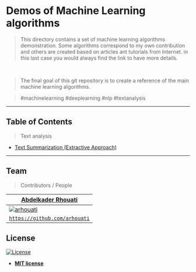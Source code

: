 # Demos of Machine Learning algorithms

> This directory contains a set of machine learning algorithms demonstration. Some algorithms correspond to my own contribution and others are created based on articles ant tutorials from Internet. in this last case you would always find the link to have more details.

 
> The final goal of this git repository is to create a reference of the main machine learning algorithms.

> #machinelearning #deeplearning #nlp #textanalysis


---

## Table of Contents

> Text analysis

- [Text Summarization (Extractive Approach)](001_TextSummarization/README.md)


---
<!-- ...
## Installation

- All the `code` required to get started
- Images of what it should look like


### Clone

- Clone this repo to your local machine using `https://github.com/fvcproductions/SOMEREPO`

### Setup

- If you want more syntax highlighting, format your code like this:

> update and install this package first

```shell
$ brew update
$ brew install fvcproductions
```

> now install npm and bower packages

```shell
$ npm install
$ bower install
```

- For all the possible languages that support syntax highlithing on GitHub (which is basically all of them), refer <a href="https://github.com/github/linguist/blob/master/lib/linguist/languages.yml" target="_blank">here</a>.

---

## Features
## Usage (Optional)
## Documentation (Optional)
## Tests (Optional)

- Going into more detail on code and technologies used
- I utilized this nifty <a href="https://github.com/adam-p/markdown-here/wiki/Markdown-Cheatsheet" target="_blank">Markdown Cheatsheet</a> for this sample `README`.


---

## Contributing

> To get started...

### Step 1

- **Option 1**
    - 🍴 Fork this repo!

- **Option 2**
    - 👯 Clone this repo to your local machine using `https://github.com/joanaz/HireDot2.git`

### Step 2

- **HACK AWAY!** 🔨🔨🔨

### Step 3

- 🔃 Create a new pull request using <a href="https://github.com/joanaz/HireDot2/compare/" target="_blank">`https://github.com/joanaz/HireDot2/compare/`</a>.

---

-->

## Team

> Contributors / People

| <a href="https://github.com/arhouati" target="_blank">**Abdelkader Rhouati**</a>  |
| ------------- |
| [![arhouati](https://avatars3.githubusercontent.com/u/1706299?s=460&v=4)](https://github.com/arhouati)  |
| <a href="https://github.com/arhouati" target="_blank">`https://github.com/arhouati`</a>  |

<!-- ...
---

## FAQ

- **How do I do *specifically* so and so?**
    - No problem! Just do this.



---

## Support

Reach out to me at one of the following places!

- Website at <a href="http://fvcproductions.com" target="_blank">`fvcproductions.com`</a>
- Twitter at <a href="http://twitter.com/fvcproductions" target="_blank">`@fvcproductions`</a>
- Insert more social links here.



---

## Donations (Optional)

- You could include a <a href="https://cdn.rawgit.com/gratipay/gratipay-badge/2.3.0/dist/gratipay.png" target="_blank">Gratipay</a> link as well.

[![Support via Gratipay](https://cdn.rawgit.com/gratipay/gratipay-badge/2.3.0/dist/gratipay.png)](https://gratipay.com/fvcproductions/)


---

-->

## License

[![License](http://img.shields.io/:license-mit-blue.svg?style=flat-square)](http://badges.mit-license.org)

- **[MIT license](http://opensource.org/licenses/mit-license.php)**

<!---
- Copyright 2015 © <a href="http://fvcproductions.com" target="_blank">FVCproductions</a>.
-->
